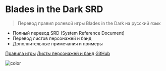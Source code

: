 # Blades in the Dark SRD

> Перевод правил ролевой игры Blades in the Dark на русский язык

- Полный перевод SRD (System Reference Document)
- Перевод листов персонажей и банд
- Дополнительные примечания и примеры

[Правила игры](index)
[Листы персонажей и банд](https://bit.ly/blades-ru)
[GitHub](https://github.com/thechiken/myHB_RPG)

![color](#323232)